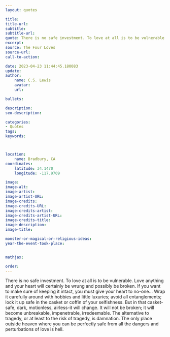 ```yaml
---
layout: quotes

title:
title-url:
subtitle:
subtitle-url:
quote: There is no safe investment. To love at all is to be vulnerable.
excerpt:
source: The Four Loves
source-url:
call-to-action:

date: 2023-04-23 11:44:45.180083
update:
author:
    name: C.S. Lewis
    avatar:
    url:

bullets:

description:
seo-description:

categories:
- Quotes
tags:
keywords:



location:
    name: Bradbury, CA
coordinates:
    latitude: 34.1470
    longitude: -117.9709

image:
image-alt:
image-artist:
image-artist-URL:
image-credits:
image-credits-URL:
image-credits-artist:
image-credits-artist-URL:
image-credits-title:
image-description:
image-title:

monster-or-magical-or-religious-ideas:
year-the-event-took-place:


mathjax:

order:
---
```

There is no safe investment. To love at all is to be vulnerable. Love anything
  and your heart will certainly be wrung and possibly be broken. If you want to make
  sure of keeping it intact, you must give your heart to no-one...   Wrap it carefully
  around with hobbies and little luxuries; avoid all entanglements; lock it up safe
  in the casket or coffin of your selfishness. But in that casket-safe, dark, motionless,
  airless-it will change. It will not be broken; it will become unbreakable, impenetrable,
  irredeemable. The alternative to tragedy, or at least to the risk of tragedy, is
  damnation. The only place outside heaven where you can be perfectly safe from all
  the dangers and perturbations of love is hell.